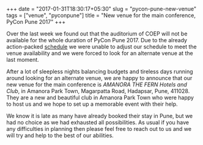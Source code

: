 +++
date = "2017-01-31T18:30:17+05:30"
slug = "pycon-pune-new-venue"
tags = ["venue", "pyconpune"]
title = "New venue for the main conference, PyCon Pune 2017"
+++


Over the last week we found out that the auditorium of COEP will not be
available for the whole duration of PyCon Pune 2017. Due to the already
action-packed [schedule](https://pyconpune.talkfunnel.com/2017/schedule) we were unable to adjust our
schedule to meet the venue availability and we were forced to look for an
alternate venue at the last moment.

After a lot of sleepless nights balancing budgets and tireless days running
around looking for an alternate venue, we are happy to announce that our new
venue for the main conference is *AMANORA THE FERN Hotels and Club*, in Amanora
Park Town, Magarpatta Road, Hadapsar, Pune, 411028. They are a new and
beautiful club in Amanora Park Town who were happy to host us and we hope to
set up a memorable event with their help.

We know it is late as many have already booked their stay in Pune, but we had
no choice as we had exhausted all possibilities. As usual if you have any
difficulties in planning then please feel free to reach out to us and we will
try and help to the best of our abilities.


